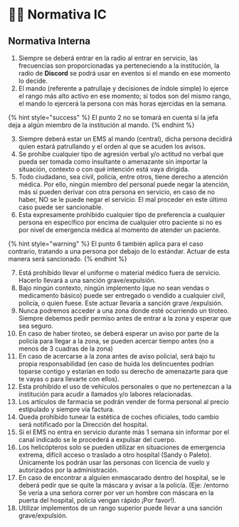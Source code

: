 # 👩‍⚕️ Normativa IC

## Normativa Interna

1. Siempre se deberá entrar en la radio al entrar en servicio, las frecuencias son proporcionadas ya perteneciendo a la institución, la radio de **Discord** se podrá usar en eventos si el mando en ese momento lo decide.
2. El mando (referente a patrullaje y decisiones de índole simple) lo ejerce el rango más alto activo en ese momento; si todos son del mismo rango, el mando lo ejercerá la persona con más horas ejercidas en la semana.

{% hint style="success" %}
El punto 2 no se tomará en cuenta si la jefa deja a algún miembro de la institución al mando.
{% endhint %}

3. Siempre deberá estar un EMS al mando (central), dicha persona decidirá quien estará patrullando y el orden al que se acuden los avisos.
4. Se prohíbe cualquier tipo de agresión verbal y/o actitud no verbal que pueda ser tomada como insultante o amenazante sin importar la situación, contexto o con qué intención está vaya dirigida.
5. Todo ciudadano, sea civil, policía, entre otros, tiene derecho a atención médica. Por ello, ningún miembro del personal puede negar la atención, más si pueden derivar con otra persona en servicio, en caso de no haber, NO se le puede negar el servicio. El mal proceder en este último caso puede ser sancionable.
6. Esta expresamente prohibido cualquier tipo de preferencia a cualquier persona en específico por encima de cualquier otro paciente si no es por nivel de emergencia médica al momento de atender un paciente.

{% hint style="warning" %}
El punto 6 también aplica para el caso contrario, tratando a una persona por debajo de lo estándar. Actuar de esta manera será sancionado.
{% endhint %}

7. Está prohibido llevar el uniforme o material médico fuera de servicio. Hacerlo llevará a una sanción grave/expulsión.
8. Bajo ningún contexto, ningún implemento (que no sean vendas o medicamento básico) puede ser entregado o vendido a cualquier civil, policía, o quien fuese. Este actuar llevaría a sanción grave /expulsión.
9. Nunca podremos acceder a una zona donde esté ocurriendo un tiroteo. Siempre debemos pedir permiso antes de entrar a la zona y esperar que sea seguro.
10. En caso de haber tiroteo, se deberá esperar un aviso por parte de la policía para llegar a la zona, se pueden acercar tiempo antes (no a menos de 3 cuadras de la zona)
11. En caso de acercarse a la zona antes de aviso policial, será bajo tu propia responsabilidad (en caso de huida los delincuentes podrían toparse contigo y estarían en todo su derecho de amenazarte para que te vayas o para llevarte con ellos).
12. Esta prohibido el uso de vehículos personales o que no pertenezcan a la institución para acudir a llamados y/o labores relacionadas.
13. Los artículos de farmacia se podrán vender de forma personal al precio estipulado y siempre vía factura.
14. Queda prohibido tunear la estética de coches oficiales, todo cambio será notificado por la Dirección del hospital.
15. Si el EMS no entra en servicio durante más 1 semana sin informar por el canal indicado se le procederá a expulsar del cuerpo.
16. Los helicópteros solo se pueden utilizar en situaciones de emergencia extrema, difícil acceso o traslado a otro hospital (Sandy o Paleto). Únicamente los podrán usar las personas con licencia de vuelo y autorizados por la administración.
17. En caso de encontrar a alguien enmascarado dentro del hospital, se le deberá pedir que se quite la máscara y avisar a la policía. (Eje: /entorno Se vería a una señora correr por ver un hombre con máscara en la puerta del hospital, policía vengan rápido ¡Por favor!).
18. Utilizar implementos de un rango superior puede llevar a una sanción grave/expulsión.
